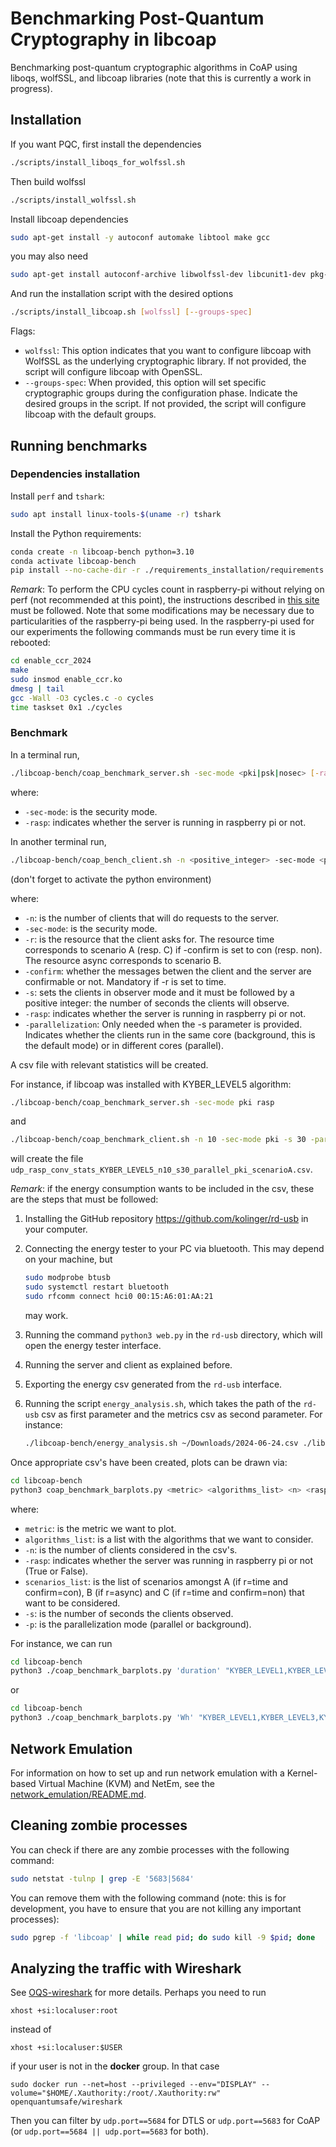 # Benchmarking Post-Quantum Cryptography in libcoap

Benchmarking post-quantum cryptographic algorithms in CoAP using liboqs, wolfSSL, and libcoap libraries (note that this is currently a work in progress).

## Installation

If you want PQC, first install the dependencies

```bash
./scripts/install_liboqs_for_wolfssl.sh
```

Then build wolfssl

```bash
./scripts/install_wolfssl.sh
```

Install libcoap dependencies

```bash
sudo apt-get install -y autoconf automake libtool make gcc
```

you may also need

```bash
sudo apt-get install autoconf-archive libwolfssl-dev libcunit1-dev pkg-config
```

And run the installation script with the desired options

```bash
./scripts/install_libcoap.sh [wolfssl] [--groups-spec]
```

Flags:

- `wolfssl`: This option indicates that you want to configure libcoap with WolfSSL as the underlying cryptographic library. If not provided, the script will configure libcoap with OpenSSL.
- `--groups-spec`: When provided, this option will set specific cryptographic groups during the configuration phase. Indicate the desired groups in the script. If not provided, the script will configure libcoap with the default groups.

## Running benchmarks

### Dependencies installation

Install `perf` and `tshark`:

```bash
sudo apt install linux-tools-$(uname -r) tshark
```

Install the Python requirements:

```bash
conda create -n libcoap-bench python=3.10
conda activate libcoap-bench
pip install --no-cache-dir -r ./requirements_installation/requirements.txt
```

*Remark*: To perform the CPU cycles count in raspberry-pi without relying on perf (not recommended at this point), the instructions described in [this site](https://matthewarcus.wordpress.com/2018/01/27/using-the-cycle-counter-registers-on-the-raspberry-pi-3/) must be followed. Note that some modifications may be necessary due to particularities
of the raspberry-pi being used. In the raspberry-pi used for our experiments the following commands must be run every time it is rebooted:

```bash
cd enable_ccr_2024
make
sudo insmod enable_ccr.ko
dmesg | tail
gcc -Wall -O3 cycles.c -o cycles
time taskset 0x1 ./cycles
```

### Benchmark

In a terminal run,

```bash
./libcoap-bench/coap_benchmark_server.sh -sec-mode <pki|psk|nosec> [-rasp]
```

where:

- `-sec-mode`: is the security mode.
- `-rasp`: indicates whether the server is running in raspberry pi or not.

In another terminal run,

```bash
./libcoap-bench/coap_bench_client.sh -n <positive_integer> -sec-mode <pki|psk|nosec> -r <time|async> [-confirm <con|non>] [-s <integer>=1] [-rasp] [-parallelization <background|parallel>]
```

(don't forget to activate the python environment)

where:

- `-n`: is the number of clients that will do requests to the server.
- `-sec-mode`: is the security mode.
- `-r`: is the resource that the client asks for. The resource time corresponds to scenario A (resp. C) if -confirm is set to con (resp. non). The resource async corresponds to scenario B.
- `-confirm`: whether the messages betwen the client and the server are confirmable or not. Mandatory if -r is set to time. 
- `-s`: sets the clients in observer mode and it must be followed by a positive integer: the number of seconds the clients will observe.
- `-rasp`: indicates whether the server is running in raspberry pi or not.
- `-parallelization`: Only needed when the -s parameter is provided. Indicates whether the clients run in the same core (background, this is the default mode) or in different cores (parallel).

A csv file with relevant statistics will be created.

For instance, if libcoap was installed with KYBER_LEVEL5 algorithm:

```bash
./libcoap-bench/coap_benchmark_server.sh -sec-mode pki rasp
```

and

```bash
./libcoap-bench/coap_benchmark_client.sh -n 10 -sec-mode pki -s 30 -parallelization parallel -r time -confirm con -rasp
```

will create the file `udp_rasp_conv_stats_KYBER_LEVEL5_n10_s30_parallel_pki_scenarioA.csv`.

*Remark*: if the energy consumption wants to be included in the csv, these are the steps that must be followed:

1. Installing the GitHub repository <https://github.com/kolinger/rd-usb> in your computer.
2. Connecting the energy tester to your PC via bluetooth. This may depend on your machine, but

      ```bash
      sudo modprobe btusb
      sudo systemctl restart bluetooth
      sudo rfcomm connect hci0 00:15:A6:01:AA:21
      ```

    may work.
3. Running the command `python3 web.py` in the `rd-usb` directory, which will open the energy tester interface.
4. Running the server and client as explained before.
5. Exporting the energy csv generated from the `rd-usb` interface.
6. Running the script `energy_analysis.sh`, which takes the path of the `rd-usb` csv as first parameter and the metrics csv as second parameter. For instance:

      ```bash
      ./libcoap-bench/energy_analysis.sh ~/Downloads/2024-06-24.csv ./libcoap-bench/bench-data/udp_rasp_conv_stats_KYBER_LEVEL5_n10_s30_parallel_pki_scenarioA.csv
      ```

Once appropriate csv's have been created, plots can be drawn via:

```bash
cd libcoap-bench
python3 coap_benchmark_barplots.py <metric> <algorithms_list> <n> <rasp> <scenarios_list> [s] [p]
```

where:

- `metric`: is the metric we want to plot.
- `algorithms_list`: is a list with the algorithms that we want to consider.
- `-n`: is the number of clients considered in the csv's.
- `-rasp`: indicates whether the server was running in raspberry pi or not (True or False).
- `scenarios_list`: is the list of scenarios amongst A (if r=time and confirm=con), B (if r=async) and C (if r=time and confirm=non) that want to be considered.
- `-s`: is the number of seconds the clients observed.
- `-p`: is the parallelization mode (parallel or background).

For instance, we can run

```bash
cd libcoap-bench
python3 ./coap_benchmark_barplots.py 'duration' "KYBER_LEVEL1,KYBER_LEVEL3,KYBER_LEVEL5,P256_KYBER_LEVEL1,P384_KYBER_LEVEL3,P521_KYBER_LEVEL5" 500 True A,B,C
```

or

```bash
cd libcoap-bench
python3 ./coap_benchmark_barplots.py 'Wh' "KYBER_LEVEL1,KYBER_LEVEL3,KYBER_LEVEL5,P256_KYBER_LEVEL1,P384_KYBER_LEVEL3,P521_KYBER_LEVEL5" 20 True A,C 30 "background"
```

## Network Emulation

For information on how to set up and run network emulation with a Kernel-based Virtual Machine (KVM) and NetEm, see the [network_emulation/README.md](network_emulation/README.md).

## Cleaning zombie processes

You can check if there are any zombie processes with the following command:

```bash
sudo netstat -tulnp | grep -E '5683|5684'
```

You can remove them with the following command (note: this is for development, you have to ensure that you are not killing any important processes):

```bash
sudo pgrep -f 'libcoap' | while read pid; do sudo kill -9 $pid; done
```

## Analyzing the traffic with Wireshark

See [OQS-wireshark](https://github.com/open-quantum-safe/oqs-demos/blob/main/wireshark/USAGE.md) for more details. Perhaps you need to run

```console
xhost +si:localuser:root
```

instead of

```console
xhost +si:localuser:$USER
```

if your user is not in the **docker** group. In that case

```console
sudo docker run --net=host --privileged --env="DISPLAY" --volume="$HOME/.Xauthority:/root/.Xauthority:rw" openquantumsafe/wireshark
```

Then you can filter by `udp.port==5684` for DTLS or `udp.port==5683` for CoAP (or `udp.port==5684 || udp.port==5683` for both).
